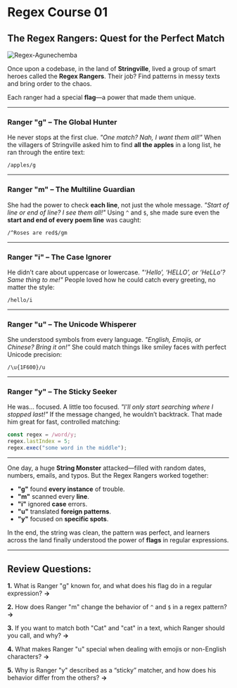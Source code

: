 # Regex Course 01

## The Regex Rangers: Quest for the Perfect Match

![Regex-Agunechemba](https://agunechembaekene.wordpress.com/wp-content/uploads/2025/05/imagine_a_colorful_cartoon_style_digital_illustration_of.jpeg)


Once upon a codebase, in the land of **Stringville**, lived a group of smart heroes called the **Regex Rangers**. Their job? Find patterns in messy texts and bring order to the chaos.

Each ranger had a special **flag**—a power that made them unique.

---

### Ranger "g" – The Global Hunter

He never stops at the first clue.
*"One match? Nah, I want them all!"*
When the villagers of Stringville asked him to find **all the apples** in a long list, he ran through the entire text:

```regex
/apples/g
```

---

### Ranger "m" – The Multiline Guardian

She had the power to check **each line**, not just the whole message.
*"Start of line or end of line? I see them all!"*
Using `^` and `$`, she made sure even the **start and end of every poem line** was caught:

```regex
/^Roses are red$/gm
```

---

### Ranger "i" – The Case Ignorer

He didn’t care about uppercase or lowercase.
*"‘Hello’, ‘HELLO’, or ‘HeLLo’? Same thing to me!"*
People loved how he could catch every greeting, no matter the style:

```regex
/hello/i
```

---

### Ranger "u" – The Unicode Whisperer

She understood symbols from every language.
*"English, Emojis, or Chinese? Bring it on!"*
She could match things like smiley faces with perfect Unicode precision:

```regex
/\u{1F600}/u
```

---

### Ranger "y" – The Sticky Seeker

He was... focused. A little too focused.
*"I'll only start searching where I stopped last!"*
If the message changed, he wouldn’t backtrack. That made him great for fast, controlled matching:

```javascript
const regex = /word/y;
regex.lastIndex = 5;
regex.exec("some word in the middle");
```

---

One day, a huge **String Monster** attacked—filled with random dates, numbers, emails, and typos. But the Regex Rangers worked together:

* **"g"** found **every instance** of trouble.
* **"m"** scanned every **line**.
* **"i"** ignored **case** errors.
* **"u"** translated **foreign patterns**.
* **"y"** focused on **specific spots**.

In the end, the string was clean, the pattern was perfect, and learners across the land finally understood the power of **flags** in regular expressions.

---

## Review Questions:


**1.** What is Ranger "g" known for, and what does his flag do in a regular expression?
**→**

**2.** How does Ranger "m" change the behavior of `^` and `$` in a regex pattern?
**→**

**3.** If you want to match both "Cat" and "cat" in a text, which Ranger should you call, and why?
**→**

**4.** What makes Ranger "u" special when dealing with emojis or non-English characters?
**→**

**5.** Why is Ranger "y" described as a “sticky” matcher, and how does his behavior differ from the others?
**→**
